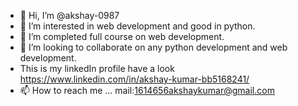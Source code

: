 - 👋 Hi, I’m @akshay-0987
- 👀 I’m interested in web development and good in python.
- 🌱 I’m completed full course on web development.
- 💞️ I’m looking to collaborate on any python development and web development.
-    This is my linkedIn profile have a look https://www.linkedin.com/in/akshay-kumar-bb5168241/
- 📫 How to reach me ... mail:1614656akshaykumar@gmail.com

<!---
akshay-0987/akshay-0987 is a ✨ special ✨ repository because its `README.md` (this file) appears on your GitHub profile.
You can click the Preview link to take a look at your changes.
--->
